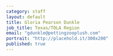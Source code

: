 ```yaml
---
category: staff
layout: default
title: Gloria Pearson Dunkle
job_title: Texas/TOLA Region
email: "gdunkle@pettingzooplush.com"
portrait: "http://placehold.it/300x200"
published: true
---
```


